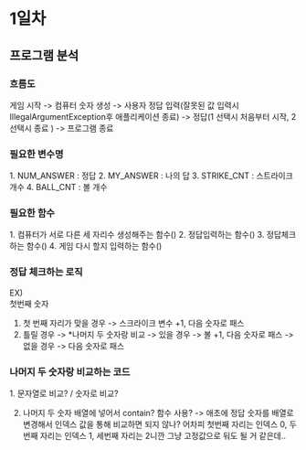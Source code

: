 <h1>1일차</h1>

<h2>프로그램 분석</h2>

<h3>흐름도</h3>  게임 시작 -> 컴퓨터 숫자 생성 -> 사용자 정답 입력(잘못된 값 입력시 IllegalArgumentException후 애플리케이션 종료) 
-> 정답(1 선택시 처음부터 시작, 2 선택시 종료 ) -> 프로그램 종료


<h3>필요한 변수명</h3>
1. NUM_ANSWER   : 정답
2. MY_ANSWER    : 나의 답
3. STRIKE_CNT   : 스트라이크 개수
4. BALL_CNT     : 볼 개수

<h3>필요한 함수</h3> 
1. 컴퓨터가 서로 다른 세 자리수 생성해주는 함수()
2. 정답입력하는 함수()
3. 정답체크하는 함수()
4. 게임 다시 할지 입력하는 함수()

<h3>정답 체크하는 로직</h3> 

EX)<br>
첫번째 숫자
1. 첫 번째 자리가 맞을 경우 -> 스크라이크 변수 +1, 다음 숫자로 패스
2. 틀릴 경우 -> *나머지 두 숫자랑 비교 -> 있을 경우 -> 볼 +1, 다음 숫자로 패스
                                 -> 없을 경우 -> 다음 숫자로 패스

<h3>나머지 두 숫자랑 비교하는 코드</h3> 
1. 문자열로 비교? / 숫자로 비교?

2. 나머지 두 숫자 배열에 넣어서 contain? 함수 사용?
-> 애초에 정답 숫자를 배열로 변경해서 인덱스 값을 통해 비교하면 되지 않나? 어차피 첫번째 자리는 인덱스 0, 두번째 자리는 인덱스 1, 세번째 자리는 2니깐 그냥 고정값으로 둬도 될 거 같은데..

